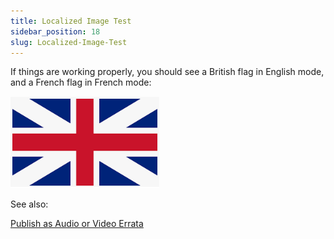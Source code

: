 ```yaml
---
title: Localized Image Test
sidebar_position: 18
slug: Localized-Image-Test
---
```




If things are working properly, you should see a British flag in English mode, and a French flag in French mode:


![](./527257662.png)


See also: 


[Publish as Audio or Video Errata](/Advanced-Topics-for-Large-Book-Projects/Technical-Errata/Publish-as-Audio-or-Video-Errata)


